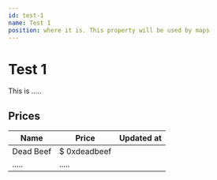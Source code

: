 ```yaml
---
id: test-1
name: Test 1
position: where it is. This property will be used by maps
---
```

# Test 1

This is .....

## Prices


| Name      | Price         | Updated at |
| --------- | ------------- | ---------- |
| Dead Beef | $ 0xdeadbeef |            |
| .....     | .....         |            |
